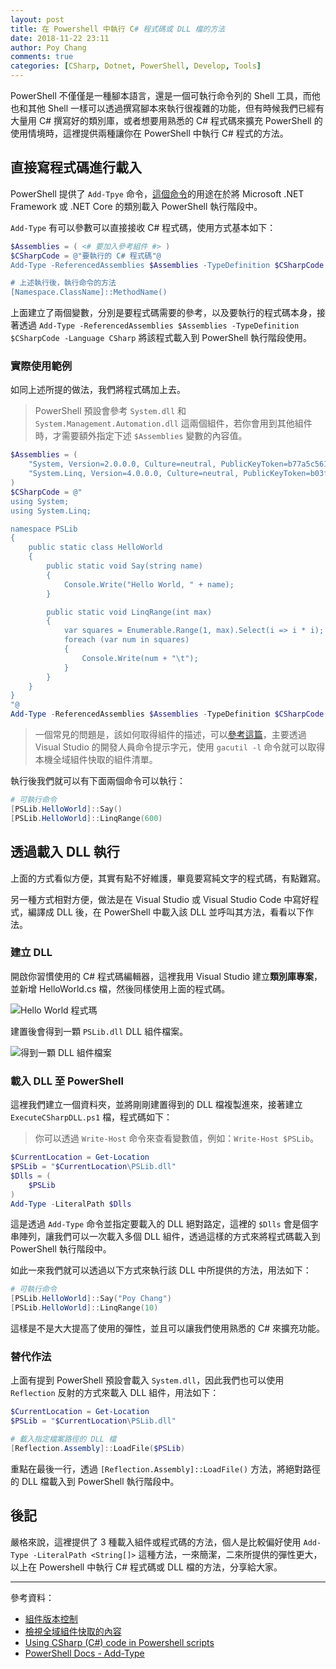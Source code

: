 ```yaml
---
layout: post
title: 在 Powershell 中執行 C# 程式碼或 DLL 檔的方法
date: 2018-11-22 23:11
author: Poy Chang
comments: true
categories: [CSharp, Dotnet, PowerShell, Develop, Tools]
---
```


PowerShell 不僅僅是一種腳本語言，還是一個可執行命令列的 Shell 工具，而他也和其他 Shell 一樣可以透過撰寫腳本來執行很複雜的功能，但有時候我們已經有大量用 C# 撰寫好的類別庫，或者想要用熟悉的 C# 程式碼來擴充 PowerShell 的使用情境時，這裡提供兩種讓你在 PowerShell 中執行 C# 程式的方法。

## 直接寫程式碼進行載入

PowerShell 提供了 `Add-Tpye` 命令，[這個命令](https://docs.microsoft.com/zh-tw/powershell/module/microsoft.powershell.utility/add-type?view=powershell-6)的用途在於將 Microsoft .NET Framework 或 .NET Core 的類別載入 PowerShell 執行階段中。

`Add-Type` 有可以參數可以直接接收 C# 程式碼，使用方式基本如下：

```powershell
$Assemblies = ( <# 要加入參考組件 #> )
$CSharpCode = @"要執行的 C# 程式碼"@
Add-Type -ReferencedAssemblies $Assemblies -TypeDefinition $CSharpCode -Language CSharp

# 上述執行後，執行命令的方法
[Namespace.ClassName]::MethodName()
```

上面建立了兩個變數，分別是要程式碼需要的參考，以及要執行的程式碼本身，接著透過 `Add-Type -ReferencedAssemblies $Assemblies -TypeDefinition $CSharpCode -Language CSharp` 將該程式載入到 PowerShell 執行階段使用。

### 實際使用範例

如同上述所提的做法，我們將程式碼加上去。

> PowerShell 預設會參考 `System.dll` 和 `System.Management.Automation.dll` 這兩個組件，若你會用到其他組件時，才需要額外指定下述 `$Assemblies` 變數的內容值。

```powershell
$Assemblies = (
    "System, Version=2.0.0.0, Culture=neutral, PublicKeyToken=b77a5c561934e089, processorArchitecture=MSIL",
    "System.Linq, Version=4.0.0.0, Culture=neutral, PublicKeyToken=b03f5f7f11d50a3a, processorArchitecture=MSIL"
)
$CSharpCode = @"
using System;
using System.Linq;

namespace PSLib
{
    public static class HelloWorld
    {
        public static void Say(string name)
        {
            Console.Write("Hello World, " + name);
        }

        public static void LinqRange(int max)
        {
            var squares = Enumerable.Range(1, max).Select(i => i * i);
            foreach (var num in squares)
            {
                Console.Write(num + "\t");
            }
        }
    }
}
"@
Add-Type -ReferencedAssemblies $Assemblies -TypeDefinition $CSharpCode -Language CSharp
```

> 一個常見的問題是，該如何取得組件的描述，可以[參考這篇](https://docs.microsoft.com/zh-tw/dotnet/framework/app-domains/how-to-view-the-contents-of-the-gac)，主要透過 Visual Studio 的開發人員命令提示字元，使用 `gacutil -l` 命令就可以取得本機全域組件快取的組件清單。

執行後我們就可以有下面兩個命令可以執行：

```powershell
# 可執行命令
[PSLib.HelloWorld]::Say()
[PSLib.HelloWorld]::LinqRange(600)
```

## 透過載入 DLL 執行

上面的方式看似方便，其實有點不好維護，畢竟要寫純文字的程式碼，有點難寫。

另一種方式相對方便，做法是在 Visual Studio 或 Visual Studio Code 中寫好程式，編譯成 DLL 後，在 PowerShell 中載入該 DLL 並呼叫其方法，看看以下作法。

### 建立 DLL

開啟你習慣使用的 C# 程式碼編輯器，這裡我用 Visual Studio 建立**類別庫專案**，並新增 HelloWorld.cs 檔，然後同樣使用上面的程式碼。

![Hello World 程式瑪](https://i.imgur.com/HDamXmv.png)

建置後會得到一顆 `PSLib.dll` DLL 組件檔案。

![得到一顆 DLL 組件檔案](https://i.imgur.com/89XwP3i.png)

### 載入 DLL 至 PowerShell

這裡我們建立一個資料夾，並將剛剛建置得到的 DLL 檔複製進來，接著建立 `ExecuteCSharpDLL.ps1` 檔，程式碼如下：

> 你可以透過 `Write-Host` 命令來查看變數值，例如：`Write-Host $PSLib`。

```powershell
$CurrentLocation = Get-Location
$PSLib = "$CurrentLocation\PSLib.dll"
$Dlls = (
    $PSLib
)
Add-Type -LiteralPath $Dlls
```

這是透過 `Add-Type` 命令並指定要載入的 DLL 絕對路定，這裡的 `$Dlls` 會是個字串陣列，讓我們可以一次載入多個 DLL 組件，透過這樣的方式來將程式碼載入到 PowerShell 執行階段中。

如此一來我們就可以透過以下方式來執行該 DLL 中所提供的方法，用法如下：

```powershell
# 可執行命令
[PSLib.HelloWorld]::Say("Poy Chang")
[PSLib.HelloWorld]::LinqRange(10)
```

這樣是不是大大提高了使用的彈性，並且可以讓我們使用熟悉的 C# 來擴充功能。

### 替代作法

上面有提到 PowerShell 預設會載入 `System.dll`，因此我們也可以使用 `Reflection` 反射的方式來載入 DLL 組件，用法如下：

```powershell
$CurrentLocation = Get-Location
$PSLib = "$CurrentLocation\PSLib.dll"

# 載入指定檔案路徑的 DLL 檔
[Reflection.Assembly]::LoadFile($PSLib)
```

重點在最後一行，透過 `[Reflection.Assembly]::LoadFile()` 方法，將絕對路徑的 DLL 檔載入到 PowerShell 執行階段中。

## 後記

嚴格來說，這裡提供了 3 種載入組件或程式碼的方法，個人是比較偏好使用 `Add-Type -LiteralPath <String[]>` 這種方法，一來簡潔，二來所提供的彈性更大，以上在 Powershell 中執行 C# 程式碼或 DLL 檔的方法，分享給大家。

---

參考資料：

- [組件版本控制](https://docs.microsoft.com/zh-tw/dotnet/framework/app-domains/assembly-versioning)
- [檢視全域組件快取的內容](https://docs.microsoft.com/zh-tw/dotnet/framework/app-domains/how-to-view-the-contents-of-the-gac)
- [Using CSharp (C#) code in Powershell scripts](https://blogs.technet.microsoft.com/stefan_gossner/2010/05/07/using-csharp-c-code-in-powershell-scripts/)
- [PowerShell Docs - Add-Type](https://docs.microsoft.com/zh-tw/powershell/module/microsoft.powershell.utility/add-type?view=powershell-6)

